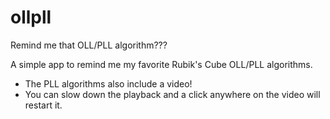 # ollpll
Remind me that OLL/PLL algorithm??? 

A simple app to remind me my favorite Rubik's Cube OLL/PLL algorithms.  
* The PLL algorithms also include a video!  
* You can slow down the playback and a click anywhere on the video will restart it.

